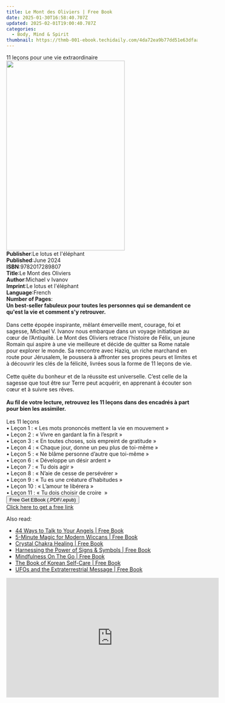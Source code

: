 ```yaml
---
title: Le Mont des Oliviers | Free Book
date: 2025-01-30T16:58:40.707Z
updated: 2025-02-01T19:00:40.787Z
categories:
  - Body, Mind & Spirit
thumbnail: https://thmb-001-ebook.techidaily.com/4da72ea9b77dd51e63dfaa38adeac77dd7148c9a1092bf9213789e4e2e2dcf19.jpg
---
```

<main id="book-container">
  <div class="flex flex-col">
    <div class="book-brief flex-1 py-6 px-4 sm:p-6 md:py-10 md:px-8">
      <!-- brief-->
      <div class="book-brief-main">11 leçons pour une vie extraordinaire</div>
    </div>
    <div
      class="book-meta-info flex-1 grid gap-4 col-start-1 col-end-3 row-start-1 sm:mb-6 sm:grid-cols-4 lg:gap-6 lg:col-start-2 lg:row-end-6 lg:row-span-6 lg:mb-0"
    >
      <div
        class="book-meta-info-left place-content-center mt-4 p-4 text-sm leading-6 col-start-2 col-span-2 dark:text-slate-400"
      >
        <img
          class="w-full h-500 object-cover rounded-lg sm:h-255 sm:col-span-2 lg:col-span-full"
          src="https://img-001-ebook.techidaily.com/90f5df7215432e00b62c6911185587c36510b602bb642c99d9eecfecbed2e2e2.jpg"
          alt=""
          width="312"
          height="500"
        />
      </div>
      <div
        class="book-meta-info-right mt-2 col-start-1 row-start-2 col-span-3 self-center"
      >
        <!-- meta data  -->
        <div class="flex flex-col px-4 md:px-8">
          <div class="flex-1">
            <strong>Publisher</strong>:<span class="px-2"
              >Le lotus et l&#39;éléphant</span
            >
          </div>
          <div class="flex-1">
            <strong>Published</strong>:<span class="px-2">June 2024</span>
          </div>
          <div class="flex-1">
            <strong>ISBN</strong>:<span class="px-2">9782017289807</span>
          </div>
          <div class="flex-1">
            <strong>Title</strong>:<span class="px-2"
              >Le Mont des Oliviers</span
            >
          </div>
          <div class="flex-1">
            <strong>Author</strong>:<span class="px-2">Michael v Ivanov</span>
          </div>
          <div class="flex-1">
            <strong>Imprint</strong>:<span class="px-2"
              >Le lotus et l&#39;éléphant</span
            >
          </div>
          <div class="flex-1">
            <strong>Language</strong>:<span class="px-2">French</span>
          </div>
          <div class="flex-1">
            <strong>Number of Pages</strong>:<span class="px-2"></span>
          </div>
        </div>
      </div>
    </div>
    <div class="book-description flex-1 py-6 px-4 sm:p-6 md:py-10 md:px-8">
      <div class="book-description-main">
        <div accordion-content="" id="description">
          <strong
            >Un best-seller fabuleux pour toutes les personnes qui se demandent
            ce qu'est la vie et comment s'y retrouver.</strong
          ><br /><br />Dans cette épopée inspirante, mêlant émerveille ment,
          courage, foi et sagesse, Michael V. Ivanov nous embarque dans un
          voyage initiatique au cœur de l’Antiquité. Le Mont des Oliviers
          retrace l’histoire de Félix, un jeune Romain qui aspire à une vie
          meilleure et décide de quitter sa Rome natale pour explorer le monde.
          Sa rencontre avec Haziq, un riche marchand en route pour Jérusalem, le
          poussera à affronter ses propres peurs et limites et à découvrir les
          clés de la félicité, livrées sous la forme de 11 leçons de vie.<br /><br />Cette
          quête du bonheur et de la réussite est universelle. C’est celle de la
          sagesse que tout être sur Terre peut acquérir, en apprenant à écouter
          son cœur et à suivre ses rêves.<br /><br /><strong
            >Au fil de votre lecture, retrouvez les 11 leçons dans des encadrés
            à part pour bien les assimiler.</strong
          ><br /><br />Les 11 leçons<br />• Leçon 1 : « Les mots prononcés
          mettent la vie en mouvement »<br />• Leçon 2 : « Vivre en gardant la
          fin à l’esprit »<br />• Leçon 3 : « En toutes choses, sois empreint de
          gratitude »<br />• Leçon 4 : « Chaque jour, donne un peu plus de
          toi-même »<br />• Leçon 5 : « Ne blâme personne d’autre que toi-même
          »<br />• Leçon 6 : « Développe un désir ardent »<br />• Leçon 7 : « Tu
          dois agir »<br />• Leçon 8 : « N’aie de cesse de persévérer »<br />•
          Leçon 9 : « Tu es une créature d’habitudes »<br />• Leçon 10 : «
          L’amour te libérera »<br />• Leçon 11 : « Tu dois choisir de
          croire&nbsp; »
        </div>
        <div class="accordion-fader"></div>
      </div>
    </div>
    <div class="book-excerpts flex-1 py-6 px-4 sm:p-6 md:py-10 md:px-8"></div>
    <div
      class="book-about-author flex-1 py-6 px-4 sm:p-6 md:py-10 md:px-8"
    ></div>
    <div class="book-free-get flex-1 py-6 px-4 sm:p-6 md:py-10 md:px-8">
      <button
        id="btn-free-get"
        class="bg-blue-500 hover:bg-blue-700 text-white font-bold py-2 px-4 rounded"
      >
        Free Get EBook (.PDF/.epub)
      </button>
      <div id="countdown-display" class="px-2 text-lg mt-2"></div>
      <a
        id="free-link"
        class="hidden bg-blue-500 hover:bg-blue-700 text-white font-bold py-2 px-4 rounded"
        href="https://www.ebooks.com/en-us/book/211363330/le-mont-des-oliviers/michael-v-ivanov/"
        target="_blank"
        >Click here to get a free link</a
      >
    </div>
    <script>
      let countdownTime = 0;
      let countdownInterval = null;
      document
        .getElementById('btn-free-get')
        .addEventListener('click', startCountdown);
      function startCountdown() {
        countdownTime = new Date().getTime() + 60000 * 3;
        countdownInterval = setInterval(updateCountdown, 1000);
        document.getElementById('btn-free-get').disabled = true;
        document
          .getElementById('btn-free-get')
          .classList.add('bg-gray-500', 'cursor-not-allowed');
      }
      function updateCountdown() {
        let currentTime = new Date().getTime();
        let timeLeft = countdownTime - currentTime;
        let secondsLeft = Math.floor(timeLeft / 1000);
        document.getElementById('countdown-display').innerHTML =
          `Remaining time: ${secondsLeft} seconds.`;
        if (secondsLeft <= 0) {
          clearInterval(countdownInterval);
          document.getElementById('btn-free-get').classList.add('hidden');
          document.getElementById('free-link').classList.remove('hidden');
          document.getElementById('countdown-display').innerHTML = '';
        }
      }
    </script>
  </div>
</main>

<ins class="adsbygoogle"
      style="display:block"
      data-ad-client="ca-pub-7571918770474297"
      data-ad-slot="8358498916"
      data-ad-format="auto"
      data-full-width-responsive="true"></ins>
    

<span class="atpl-alsoreadstyle">Also read:</span>
<div><ul>
<li><a href="https://novels-ebooks.techidaily.com/210934648-9781782497561-44-ways-to-talk-to-your-angels/"><u>44 Ways to Talk to Your Angels | Free Book</u></a></li>
<li><a href="https://novels-ebooks.techidaily.com/210934673-9781782497585-5-minute-magic-for-modern-wiccans/"><u>5-Minute Magic for Modern Wiccans | Free Book</u></a></li>
<li><a href="https://novels-ebooks.techidaily.com/210934710-9781782492863-crystal-chakra-healing/"><u>Crystal Chakra Healing | Free Book</u></a></li>
<li><a href="https://novels-ebooks.techidaily.com/210934711-9781800651371-harnessing-the-power-of-signs-symbols/"><u>Harnessing the Power of Signs & Symbols | Free Book</u></a></li>
<li><a href="https://novels-ebooks.techidaily.com/210934657-9781782497578-mindfulness-on-the-go/"><u>Mindfulness On The Go | Free Book</u></a></li>
<li><a href="https://novels-ebooks.techidaily.com/210934682-9781800652309-the-book-of-korean-self-care/"><u>The Book of Korean Self-Care | Free Book</u></a></li>
<li><a href="https://novels-ebooks.techidaily.com/210934683-9781908170491-ufos-and-the-extraterrestrial-message/"><u>UFOs and the Extraterrestrial Message | Free Book</u></a></li>
</ul></div>

<!-- affiliate ads begin -->
<iframe width="560" height="315" src="https://www.youtube.com/embed/aIx71tPaWKg?si=lG5OiUe-M6eBJf5b" title="YouTube video player" frameborder="0" allow="accelerometer; autoplay; clipboard-write; encrypted-media; gyroscope; picture-in-picture; web-share" referrerpolicy="strict-origin-when-cross-origin" allowfullscreen></iframe>
<!-- affiliate ads end -->

